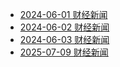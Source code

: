 - [2024-06-01 财经新闻](/docs/2024-06-01.md)
- [2024-06-02 财经新闻](/docs/2024-06-02.md)
- [2024-06-03 财经新闻](/docs/2024-06-03.md)
- [2025-07-09 财经新闻](/docs/2025-07-09.md)